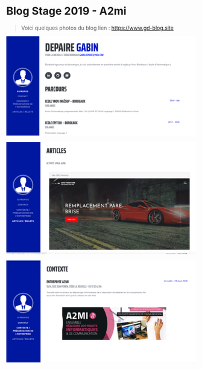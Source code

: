 # Blog Stage 2019 - A2mi

> Voici quelques photos du blog
> lien : https://www.gd-blog.site



![picture](/screen/accueil.png)



![picture](/screen/articles.png)



![picture](/screen/entreprise.png)

